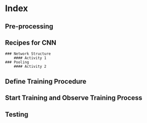 # Index
## Pre-processing
## Recipes for CNN
    ### Network Structure
        #### Activity 1
    ### Pooling
        #### Activity 2
## Define Training Procedure    
## Start Training and Observe Training Process
## Testing
